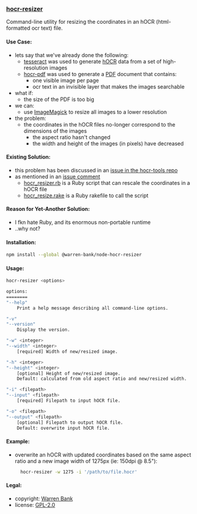 ### [hocr-resizer](https://github.com/warren-bank/node-hocr-resizer)

Command-line utility for resizing the coordinates in an hOCR (html-formatted ocr text) file.

#### Use Case:

* lets say that we've already done the following:
  - [tesseract](https://github.com/tesseract-ocr/tesseract) was used to generate [hOCR](https://en.wikipedia.org/wiki/HOCR) data from a set of high-resolution images
  - [hocr-pdf](https://github.com/ocropus/hocr-tools) was used to generate a [PDF](https://en.wikipedia.org/wiki/PDF) document that contains:
    * one visible image per page
    * ocr text in an invisible layer that makes the images searchable
* what if:
  - the size of the PDF is too big
* we can:
  - use [ImageMagick](https://imagemagick.org/index.php) to resize all images to a lower resolution
* the problem:
  - the coordinates in the hOCR files no-longer correspond to the dimensions of the images
    * the aspect ratio hasn't changed
    * the width and height of the images (in pixels) have decreased

#### Existing Solution:

* this problem has been discussed in an [issue in the hocr-tools repo](https://github.com/ocropus/hocr-tools/issues/39)
* as mentioned in an [issue comment](https://github.com/ocropus/hocr-tools/issues/39#issuecomment-249316429)
  - [hocr_resizer.rb](https://github.com/NCSU-Libraries/ocracoke/blob/master/app/processing_helpers/hocr_resizer.rb) is a Ruby script that can rescale the coordinates in a hOCR file
  - [hocr_resize.rake](https://github.com/NCSU-Libraries/ocracoke/blob/master/lib/tasks/hocr_resize.rake) is a Ruby rakefile to call the script

#### Reason for Yet-Another Solution:

* I fkn hate Ruby, and its enormous non-portable runtime
* ..why not?

#### Installation:

```bash
npm install --global @warren-bank/node-hocr-resizer
```

#### Usage:

```bash
hocr-resizer <options>

options:
========
"--help"
    Print a help message describing all command-line options.

"-v"
"--version"
    Display the version.

"-w" <integer>
"--width" <integer>
    [required] Width of new/resized image.

"-h" <integer>
"--height" <integer>
    [optional] Height of new/resized image.
    Default: calculated from old aspect ratio and new/resized width.

"-i" <filepath>
"--input" <filepath>
    [required] Filepath to input hOCR file.

"-o" <filepath>
"--output" <filepath>
    [optional] Filepath to output hOCR file.
    Default: overwrite input hOCR file.
```

#### Example:

* overwrite an hOCR with updated coordinates based on the same aspect ratio and a new image width of 1275px (ie: 150dpi @ 8.5"):
  ```bash
    hocr-resizer -w 1275 -i '/path/to/file.hocr'
  ```

#### Legal:

* copyright: [Warren Bank](https://github.com/warren-bank)
* license: [GPL-2.0](https://www.gnu.org/licenses/old-licenses/gpl-2.0.txt)
